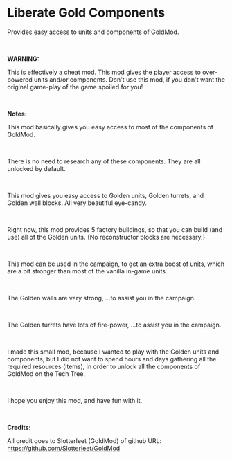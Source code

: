 # Liberate Gold Components
Provides easy access to units and components of GoldMod.

<br>

**WARNING:**

This is effectively a cheat mod. This mod gives the player access to over-powered units and/or components. Don't use this mod, if you don't want the original game-play of the game spoiled for you!

<br>

**Notes:**

This mod basically gives you easy access to most of the components of GoldMod.

<br>

There is no need to research any of these components. They are all unlocked by default.

<br>

This mod gives you easy access to Golden units, Golden turrets, and Golden wall blocks. All very beautiful eye-candy.

<br>

Right now, this mod provides 5 factory buildings, so that you can build (and use) all of the Golden units. {No reconstructor blocks are necessary.}

<br>

This mod can be used in the campaign, to get an extra boost of units, which are a bit stronger than most of the vanilla in-game units.

<br>

The Golden walls are very strong, ...to assist you in the campaign.

<br>

The Golden turrets have lots of fire-power, ...to assist you in the campaign.

<br>

I made this small mod, because I wanted to play with the Golden units and components, but I did not want to spend hours and days gathering all the required resources (items), in order to unlock all the components of GoldMod on the Tech Tree.

<br>

I hope you enjoy this mod, and have fun with it.

<br>

**Credits:**

All credit goes to Slotterleet (GoldMod) of github URL:
https://github.com/Slotterleet/GoldMod
